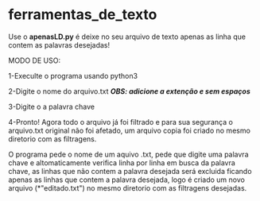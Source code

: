 # ferramentas_de_texto

Use o **apenasLD.py** é deixe no seu arquivo de texto apenas as linha que contem as palavras desejadas!

MODO DE USO:

1-Execulte o programa usando python3

2-Digite o nome do arquivo.txt        ***OBS: adicione a extenção e sem espaços***

3-Digite o a palavra chave

4-Pronto! Agora todo o arquivo já foi filtrado e para sua segurança o arquivo.txt original não foi afetado, um arquivo copia foi criado no mesmo diretorio com as filtragens.

O programa pede o nome de um aquivo .txt, pede que digite uma palavra chave e altomaticamente verifica linha por linha em busca da palavra chave, as linhas que não contem a palavra desejada será excluida ficando apenas as linhas que contem a palavra desejada, logo é criado um novo arquivo (*"editado.txt") no mesmo diretorio com as filtragens desejadas.
